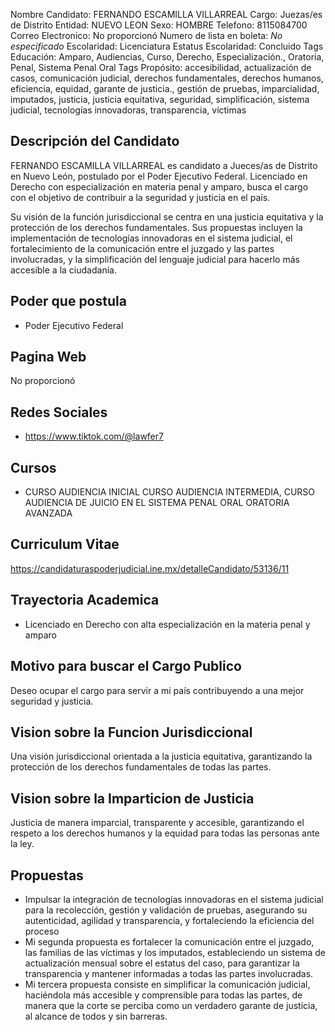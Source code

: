 Nombre Candidato: FERNANDO ESCAMILLA VILLARREAL
Cargo: Juezas/es de Distrito
Entidad: NUEVO LEON
Sexo: HOMBRE
Telefono: 8115084700
Correo Electronico: No proporcionó
Numero de lista en boleta: *No especificado*
Escolaridad: Licenciatura
Estatus Escolaridad: Concluido
Tags Educación: Amparo, Audiencias, Curso, Derecho, Especialización., Oratoria, Penal, Sistema Penal Oral
Tags Propósito: accesibilidad, actualización de casos, comunicación judicial, derechos fundamentales, derechos humanos, eficiencia, equidad, garante de justicia., gestión de pruebas, imparcialidad, imputados, justicia, justicia equitativa, seguridad, simplificación, sistema judicial, tecnologías innovadoras, transparencia, víctimas


## Descripción del Candidato 

FERNANDO ESCAMILLA VILLARREAL es candidato a Jueces/as de Distrito en Nuevo León, postulado por el Poder Ejecutivo Federal. Licenciado en Derecho con especialización en materia penal y amparo, busca el cargo con el objetivo de contribuir a la seguridad y justicia en el país.

Su visión de la función jurisdiccional se centra en una justicia equitativa y la protección de los derechos fundamentales. Sus propuestas incluyen la implementación de tecnologías innovadoras en el sistema judicial, el fortalecimiento de la comunicación entre el juzgado y las partes involucradas, y la simplificación del lenguaje judicial para hacerlo más accesible a la ciudadanía.


## Poder que postula

- Poder Ejecutivo Federal


## Pagina Web

No proporcionó


## Redes Sociales

- https://www.tiktok.com/@lawfer7


## Cursos

- CURSO AUDIENCIA INICIAL CURSO AUDIENCIA INTERMEDIA, CURSO AUDIENCIA DE JUICIO EN EL SISTEMA PENAL ORAL ORATORIA AVANZADA


## Curriculum Vitae

https://candidaturaspoderjudicial.ine.mx/detalleCandidato/53136/11


## Trayectoria Academica

- Licenciado en Derecho con alta especialización en la materia penal y amparo


## Motivo para buscar el Cargo Publico

Deseo ocupar el cargo para servir a mi país contribuyendo a una mejor seguridad y justicia.


## Vision sobre la Funcion Jurisdiccional

Una visión jurisdiccional orientada a la justicia equitativa, garantizando la protección de los derechos fundamentales de todas las partes.


## Vision sobre la Imparticion de Justicia

Justicia de manera imparcial, transparente y accesible, garantizando el respeto a los derechos humanos y la equidad para todas las personas ante la ley.


## Propuestas

- Impulsar la integración de tecnologías innovadoras en el sistema judicial para la recolección, gestión y validación de pruebas, asegurando su autenticidad, agilidad y transparencia, y fortaleciendo la eficiencia del proceso
- Mi segunda propuesta es fortalecer la comunicación entre el juzgado, las familias de las víctimas y los imputados, estableciendo un sistema de actualización mensual sobre el estatus del caso, para garantizar la transparencia y mantener informadas a todas las partes involucradas.
- Mi tercera propuesta consiste en simplificar la comunicación judicial, haciéndola más accesible y comprensible para todas las partes, de manera que la corte se perciba como un verdadero garante de justicia, al alcance de todos y sin barreras.

